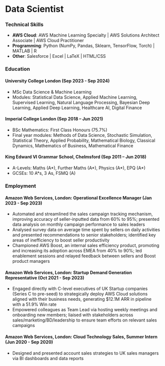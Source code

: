 # Data Scientist

### Technical Skills
- **AWS Cloud**: AWS Machine Learning Specialty | AWS Solutions Architect Associate | AWS Cloud Practitioner
- **Programming**: Python (NumPy, Pandas, Sklearn, TensorFlow, Torch) | MATLAB | R
- **Other**: Salesforce | Excel | LaTeX | HTML/CSS

### Education
#### **University College London** (Sep 2023 - Sep 2024)
- MSc Data Science & Machine Learning 
- Modules: Statistical Data Science, Applied Machine Learning, Supervised Learning, Natural Language Processing, Bayesian Deep Learning, Applied Deep Learning, Healthcare AI, Digital Finance

#### **Imperial College London** (Sep 2018 – Jun 2021)
- BSc Mathematics: First Class Honours (75.7%)
- Final year modules: Methods of Data Science, Stochastic Simulation, Statistical Theory, Applied Probability, Mathematical Biology, Classical Dynamics, Mathematics of Business, Mathematical Finance

#### **King Edward VI Grammar School, Chelmsford** (Sep 2011 – Jun 2018)
- A-Levels: Maths (A*), Further Maths (A*), Physics (A*), EPQ (A*)
- GCSEs: 10 A*s, 3 As, FSMQ (A)

### Employment
#### **Amazon Web Services, London**: Operational Excellence Manager (Jan 2023 - Sep 2023)
- Automated and streamlined the sales campaign tracking mechanism, improving accuracy of seller-inputted data from
60% to 95%; presented data analysis on monthly campaign performance to sales leaders
- Analysed survey data on average time spent by sellers on daily activities and presented recommendations to senior
stakeholders; identified key areas of inefficiency to boost seller productivity
- Championed AWS Boost, an internal sales efficiency product, promoting and increasing its adoption across EMEA
from 40% to 90%; led enablement sessions and relayed feedback between sellers and Boost product managers
#### **Amazon Web Services, London**: Startup Demand Generation Representative (Oct 2021 - Sep 2023)
- Engaged directly with C-level executives of UK Startup companies (Series C to pre-seed) to strategically deploy AWS
Cloud solutions aligned with their business needs, generating $12.1M ARR in pipeline with a 51.9% Win rate
- Empowered colleagues as Team Lead via hosting weekly meetings and onboarding new members; liaised with
stakeholders across sales/marketing/BD/leadership to ensure team efforts on relevant sales campaigns
#### **Amazon Web Services, London**: Cloud Technology Sales, Summer Intern (Jun 2020 - Sep 2020)
- Designed and presented account sales strategies to UK sales managers via BI dashboards and data reports



